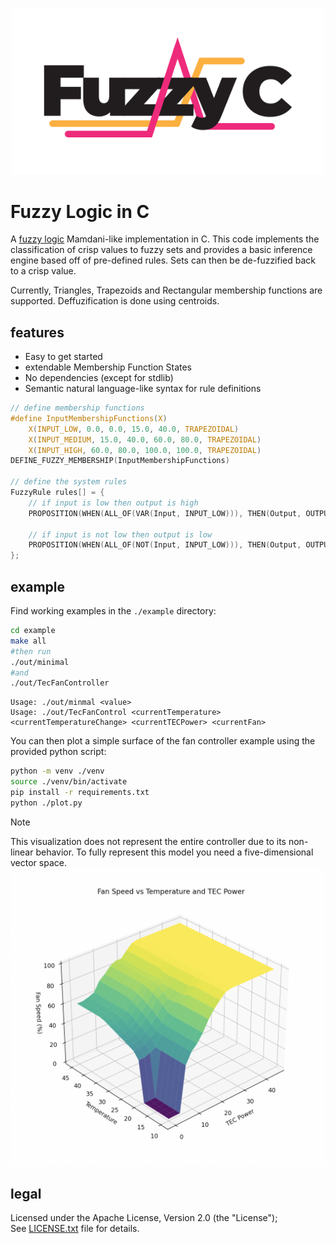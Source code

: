 <p align="center">
    <picture>
        <source media="(prefers-color-scheme: dark)" srcset="./assets/SVG/Dark-Logo.svg">
        <source media="(prefers-color-scheme: light)" srcset="./assets/SVG/Bright-Logo.svg">
        <img alt="Fuzzy C Logoo" width="500" src="./assets/SVG/Bright-Logo.svg">
    </picture>
</p>

# Fuzzy Logic in C

A [fuzzy logic](https://en.wikipedia.org/wiki/Fuzzy_logic) Mamdani-like implementation in C.
This code implements the classification of crisp values to fuzzy sets and provides a basic inference engine based off of pre-defined rules.
Sets can then be de-fuzzified back to a crisp value.

Currently, Triangles, Trapezoids and Rectangular membership functions are supported.
Deffuzification is done using centroids.

## features

- Easy to get started
- extendable Membership Function States
- No dependencies (except for stdlib)
- Semantic natural language-like syntax for rule definitions

```C
// define membership functions
#define InputMembershipFunctions(X)                                            \
    X(INPUT_LOW, 0.0, 0.0, 15.0, 40.0, TRAPEZOIDAL)                            \
    X(INPUT_MEDIUM, 15.0, 40.0, 60.0, 80.0, TRAPEZOIDAL)                       \
    X(INPUT_HIGH, 60.0, 80.0, 100.0, 100.0, TRAPEZOIDAL)
DEFINE_FUZZY_MEMBERSHIP(InputMembershipFunctions)

// define the system rules
FuzzyRule rules[] = {
    // if input is low then output is high
    PROPOSITION(WHEN(ALL_OF(VAR(Input, INPUT_LOW))), THEN(Output, OUTPUT_HIGH)),

    // if input is not low then output is low
    PROPOSITION(WHEN(ALL_OF(NOT(Input, INPUT_LOW))), THEN(Output, OUTPUT_LOW)),
};
```

## example

Find working examples in the `./example` directory:
```bash
cd example
make all
#then run
./out/minimal
#and
./out/TecFanController
```
```
Usage: ./out/minmal <value>
Usage: ./out/TecFanControl <currentTemperature> <currentTemperatureChange> <currentTECPower> <currentFan>
```
You can then plot a simple surface of the fan controller example using the provided python script:
```bash
python -m venv ./venv
source ./venv/bin/activate
pip install -r requirements.txt
python ./plot.py
```
> [!NOTE]
> This visualization does not represent the entire controller due to its non-linear behavior.
> To fully represent this model you need a five-dimensional vector space.
> ![./assets/controller-figure.png](./assets/controller-figure.png)

## legal

Licensed under the Apache License, Version 2.0 (the "License"); <br>
See [LICENSE.txt](LICENSE.txt) file for details.
